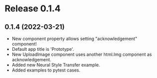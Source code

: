 # Release 0.1.4

## 0.1.4 (2022-03-21)

* New component property allows setting "acknowledgement" component!
* Default app title is 'Prototype'.
* New UploadImage component uses another html.Img component as acknowledgement.
* Added new Neural Style Transfer example.
* Added examples to pytest cases.